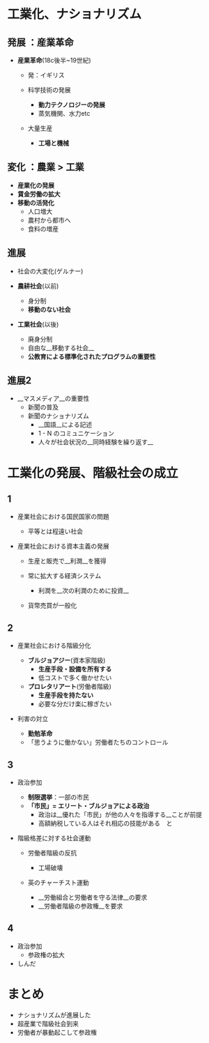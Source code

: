 # 工業化、ナショナリズム

## 発展 ：産業革命
* __産業革命__(18c後半~19世紀)
    - 発：イギリス
    - 科学技術の発展
        - __動力テクノロジーの発展__
        - 蒸気機関、水力etc

    - 大量生産
        - __工場と機械__


## 変化 ：農業 > 工業
* __産業化の発展__
* __賃金労働の拡大__
* __移動の活発化__
    - 人口増大
    - 農村から都市へ
    - 食料の増産


## 進展
* 社会の大変化(ゲルナー)
* __農耕社会__(以前)
    - 身分制
    - __移動のない社会__

* __工業社会__(以後)
    - 廃身分制
    - 自由な__移動する社会__
    - __公教育による標準化されたプログラムの重要性__


## 進展2
* __マスメディア__の重要性
    - 新聞の普及
    - 新聞のナショナリズム
        - __国語__による記述
        - 1 - N のコミュニケーション
        - 人々が社会状況の__同時経験を繰り返す__


# 工業化の発展、階級社会の成立
## 1
* 産業社会における国民国家の問題
    - 平等とは程遠い社会

* 産業社会における資本主義の発展
    - 生産と販売で__利潤__を獲得
    - 常に拡大する経済システム
        - 利潤を__次の利潤のために投資__

    - 貨幣売買が一般化

## 2
* 産業社会における階級分化
    - __ブルジョアジー__(資本家階級)
        - __生産手段・設備を所有する__
        - 低コストで多く働かせたい
    - __プロレタリアート__(労働者階級)
        - __生産手段を持たない__
        - 必要な分だけ楽に稼ぎたい

* 利害の対立
    - __勤勉革命__
    - 「思うように働かない」労働者たちのコントロール

## 3
* 政治参加
    - __制限選挙__：一部の市民
    - __「市民」= エリート・ブルジョアによる政治__
        - 政治は__優れた「市民」が他の人々を指導する__ことが前提
        - 高額納税している人はそれ相応の技能がある　と


* 階級格差に対する社会運動
    - 労働者階級の反抗
        - 工場破壊

    - 英のチャーチスト運動
        - __労働組合と労働者を守る法律__の要求
        - __労働者階級の参政権__を要求


## 4
* 政治参加
    - 参政権の拡大
* しんだ


# まとめ
* ナショナリズムが進展した
* 超産業で階級社会到来
* 労働者が暴動起こして参政権
